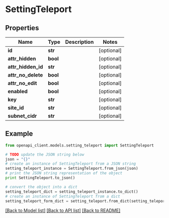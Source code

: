 # SettingTeleport


## Properties

Name | Type | Description | Notes
------------ | ------------- | ------------- | -------------
**id** | **str** |  | [optional] 
**attr_hidden** | **bool** |  | [optional] 
**attr_hidden_id** | **str** |  | [optional] 
**attr_no_delete** | **bool** |  | [optional] 
**attr_no_edit** | **bool** |  | [optional] 
**enabled** | **bool** |  | [optional] 
**key** | **str** |  | [optional] 
**site_id** | **str** |  | [optional] 
**subnet_cidr** | **str** |  | [optional] 

## Example

```python
from openapi_client.models.setting_teleport import SettingTeleport

# TODO update the JSON string below
json = "{}"
# create an instance of SettingTeleport from a JSON string
setting_teleport_instance = SettingTeleport.from_json(json)
# print the JSON string representation of the object
print SettingTeleport.to_json()

# convert the object into a dict
setting_teleport_dict = setting_teleport_instance.to_dict()
# create an instance of SettingTeleport from a dict
setting_teleport_form_dict = setting_teleport.from_dict(setting_teleport_dict)
```
[[Back to Model list]](../README.md#documentation-for-models) [[Back to API list]](../README.md#documentation-for-api-endpoints) [[Back to README]](../README.md)


